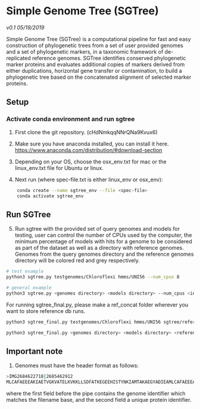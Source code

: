 # Simple Genome Tree (SGTree)

_v0.1 05/19/2019_

Simple Genome Tree (SGTree) is a computational pipeline for fast and easy construction of phylogenetic trees from a set of user provided genomes and a set of phylogenetic markers, in a taxonomic framework of de-replicated reference genomes. SGTree identifies conserved phylogenetic marker proteins and evaluates additional copies of markers derived from either duplications, horizontal gene transfer or contamination, to build a phylogenetic tree based on the concatenated alignment of selected marker proteins. 

## Setup

### Activate conda environment and run sgtree

1. First clone the git repository.  (cHdNmkqqNNrQNa9Kvux6)

2. Make sure you have anaconda installed, you can install it here. https://www.anaconda.com/distribution/#download-section

3. Depending on your OS, choose the osx_env.txt for mac or the linux_env.txt file for Ubuntu or linux. 

4. Next run (where spec-file.txt is either linux_env or osx_env): 

```bash
	conda create --name sgtree_env --file <spec-file>
	conda activate sgtree_env
```  

## Run SGTree

5. Run sgtree with the provided set of query genomes and models for testing, 
	user can control the number of CPUs used by the computer, the minimum percentage of 
	models with hits for a genome to be considered as part of the dataset as well as a directory with reference genomes.
	Genomes from the query genomes directory and the reference genomes directory will be colored red and grey respectively. 
	
	
```bash
# test example
python3 sgtree.py testgenomes/Chloroflexi hmms/UNI56 --num_cpus 8

# general example
python3 sgtree.py <genomes directory> <models directory> --num_cpus <integer> --percent_models <integer> --ref <reference genomes directory>
```
	
For running sgtree_final.py, please make a ref_concat folder wherever you want to store reference db runs. 


```bash
python3 sgtree_final.py testgenomes/Chloroflexi hmms/UNI56 sgtree/references_concat --num_cpus 10 --save_dir sgtree/test --ref sgtree/testgenomes/chlorref

python3 sgtree_final.py <genomes directory> <models directory> <references directory>--num_cpus <integer> --percent_models <integer> --ref <reference genomes directory>
```


## Important note
1. Genomes must have the header format as follows: 

``` bash
>IMG2684622718|2685462912
MLCAFAEEEAKIAETVGKVATELKVKKLLSDFATKEGEEHISTYNKIAMTAKAEGYADIEAMLCAFAEEEAKLQKL
```
where the first field before the pipe contains the genome identifier which matches the filename base, and the second field a unique protein identifier.
